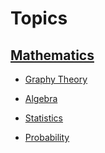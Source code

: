 # Topics

## [Mathematics](https://en.wikipedia.org/wiki/Mathematics)
- [Graphy Theory](https://en.wikipedia.org/wiki/Graph_theory)

- [Algebra](https://en.wikipedia.org/wiki/Algebra)

- [Statistics](https://en.wikipedia.org/wiki/Statistics)

- [Probability](https://en.wikipedia.org/wiki/Probability)
